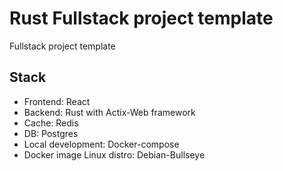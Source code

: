 # Rust Fullstack project template
Fullstack project template

## Stack
- Frontend: React
- Backend: Rust with Actix-Web framework
- Cache: Redis
- DB: Postgres
- Local development: Docker-compose
- Docker image Linux distro: Debian-Bullseye